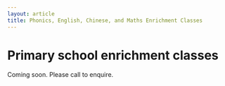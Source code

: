 ```yaml
---
layout: article
title: Phonics, English, Chinese, and Maths Enrichment Classes
---
```

# Primary school enrichment classes

<div class="row align-items-start">
  <div class="col-lg-11 normal-text para">
    Coming soon. Please call to enquire.
  </div>
</div>
